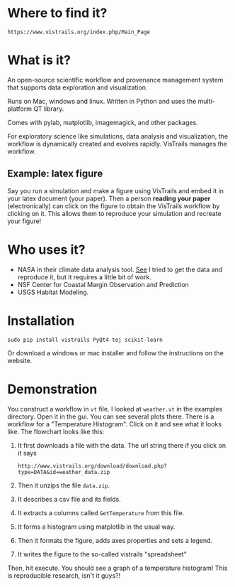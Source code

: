 # Where to find it?

    https://www.vistrails.org/index.php/Main_Page

# What is it?

An open-source scientific workflow and provenance management system that
supports data exploration and visualization.

Runs on Mac, windows and linux. Written in Python and uses the multi-platform QT library.

Comes with pylab, matplotlib, imagemagick, and other packages.

For exploratory science like simulations, data analysis and visualization, the
workflow is dynamically created and evolves rapidly. VisTrails manages the
workflow.

## Example: latex figure

Say you run a simulation and make a figure using VisTrails and embed it in your latex document (your paper). Then a person **reading your paper** (electronically) can click on the figure to obtain the VisTrails workflow by clicking on it. This allows them to reproduce your simulation and recreate your figure!

# Who uses it?

-   NASA in their climate data analysis tool.
[See](https://www.vistrails.org/images/Nasa.png)
    I tried to get the data and reproduce it, but it requires a little bit of work.
-   NSF Center for Coastal Margin Observation and Prediction
-   USGS Habitat Modeling.

# Installation

    sudo pip install vistrails PyQt4 tej scikit-learn

Or download a windows or mac installer and follow the instructions on the website. 

# Demonstration

You construct a workflow in `vt` file. I looked at `weather.vt` in the
examples directory. Open it in the gui. You can see several plots there. There
is a workflow for a "Temperature Histogram". Click on it and see what it looks
like. The flowchart looks like this: 

1.  It first downloads a file with the data. The url string there if you click
    on it says 

        http://www.vistrails.org/download/download.php?type=DATA&id=weather_data.zip

1.  Then it unzips the file `data.zip`.
1.  It describes a csv file and its fields.
1.  It extracts a columns called `GetTemperature` from this file.
1.  It forms a histogram using matplotlib in the usual way.
1.  Then it formats the figure, adds axes properties and sets a legend.
1.  It writes the figure to the so-called vistrails "spreadsheet"

Then, hit execute. You should see a graph of a temperature histogram! This is
reproducible research, isn't it guys?!
